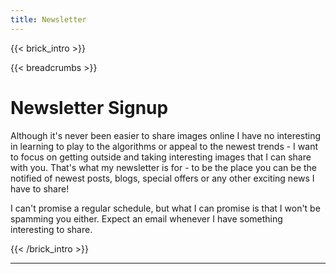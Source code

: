 ```yaml
---
title: Newsletter
---
```

{{< brick_intro >}}

{{< breadcrumbs >}}

# Newsletter Signup
Although it's never been easier to share images online I have no interesting in learning to play to the algorithms or appeal to the newest trends - I want to focus on getting outside and taking interesting images that I can share with you. That's what my newsletter is for - to be the place you can be the notified of newest posts, blogs, special offers or any other exciting news I have to share!

I can't promise a regular schedule, but what I can promise is that I won't be spamming you either. Expect an email whenever I have something interesting to share.

{{< /brick_intro >}}

___


